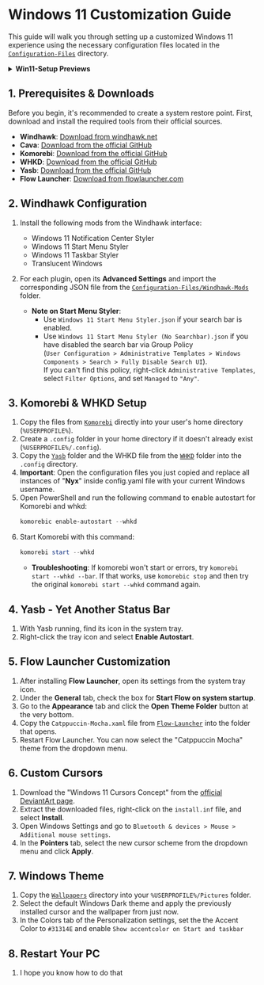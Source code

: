 # Windows 11 Customization Guide

This guide will walk you through setting up a customized Windows 11 experience using the necessary configuration files located in the [`Configuration-Files`](./Configuration-Files) directory.

<details>
  <summary><b>Win11-Setup Previews</b></summary>

  <img src="./Images/Desktop.png" alt="Desktop" style="max-width:420px;">  
  <img src="./Images/Flow.png" alt="Flow" style="max-width:420px;">  
  <img src="./Images/Start-Notifications.png" alt="Start Notifications" style="max-width:420px;">  
  <img src="./Images/Window.png" alt="Window" style="max-width:420px;">  
  <img src="./Images/Windows.png" alt="Windows" style="max-width:420px;">

</details>

## 1. Prerequisites & Downloads

Before you begin, it's recommended to create a system restore point. First, download and install the required tools from their official sources.

*   **Windhawk**: [Download from windhawk.net](https://windhawk.net)
*   **Cava**: [Download from the official GitHub](https://github.com/karlstav/cava)
*   **Komorebi**: [Download from the official GitHub](https://github.com/LGUG2Z/komorebi)
*   **WHKD**: [Download from the official GitHub](https://github.com/LGUG2Z/whkd)
*   **Yasb**: [Download from the official GitHub](https://github.com/amnweb/yasb)
*   **Flow Launcher**: [Download from flowlauncher.com](https://www.flowlauncher.com)

## 2. Windhawk Configuration

1.  Install the following mods from the Windhawk interface:
    *   Windows 11 Notification Center Styler
    *   Windows 11 Start Menu Styler
    *   Windows 11 Taskbar Styler
    *   Translucent Windows
2.  For each plugin, open its **Advanced Settings** and import the corresponding JSON file from the [`Configuration-Files/Windhawk-Mods`](./Configuration-Files/Windhawk-Mods) folder.

    *   **Note on Start Menu Styler**:
        *   Use `Windows 11 Start Menu Styler.json` if your search bar is enabled.
        *   Use `Windows 11 Start Menu Styler (No Searchbar).json` if you have disabled the search bar via Group Policy  
            (`User Configuration > Administrative Templates > Windows Components > Search > Fully Disable Search UI`).  
            If you can't find this policy, right-click `Administrative Templates`, select `Filter Options`, and set `Managed` to `"Any"`.

## 3. Komorebi & WHKD Setup

1.  Copy the files from [`Komorebi`](./Configuration-Files/Komorebi) directly into your user's home directory (`%USERPROFILE%`).
2.  Create a `.config` folder in your home directory if it doesn't already exist (`%USERPROFILE%/.config`).
3.  Copy the [`Yasb`](./Configuration-Files/Yasb) folder and the WHKD file from the [`WHKD`](./Configuration-Files/WHKD) folder into the `.config` directory.
4.  **Important**: Open the configuration files you just copied and replace all instances of "**Nyx**" inside config.yaml file with your current Windows username.
5.  Open PowerShell and run the following command to enable autostart for Komorebi and whkd:
    ```powershell
    komorebic enable-autostart --whkd
    ```
6.  Start Komorebi with this command:
    ```powershell
    komorebi start --whkd
    ```
    *   **Troubleshooting**: If komorebi won't start or errors, try `komorebi start --whkd --bar`. If that works, use `komorebic stop` and then try the original `komorebi start --whkd` command again.

## 4. Yasb - Yet Another Status Bar

1.  With Yasb running, find its icon in the system tray.
2.  Right-click the tray icon and select **Enable Autostart**.

## 5. Flow Launcher Customization

1.  After installing **Flow Launcher**, open its settings from the system tray icon.
2.  Under the **General** tab, check the box for **Start Flow on system startup**.
3.  Go to the **Appearance** tab and click the **Open Theme Folder** button at the very bottom.
4.  Copy the `Catppuccin-Mocha.xaml` file from [`Flow-Launcher`](./Configuration-Files/Flow-Launcher) into the folder that opens.
5.  Restart Flow Launcher. You can now select the "Catppuccin Mocha" theme from the dropdown menu.

## 6. Custom Cursors

1.  Download the "Windows 11 Cursors Concept" from the [official DeviantArt page](https://www.deviantart.com/jepricreations/art/Windows-11-Cursors-Concept-886489356).
2.  Extract the downloaded files, right-click on the `install.inf` file, and select **Install**.
3.  Open Windows Settings and go to `Bluetooth & devices > Mouse > Additional mouse settings`.
4.  In the **Pointers** tab, select the new cursor scheme from the dropdown menu and click **Apply**.

## 7. Windows Theme

1.  Copy the [`Wallpapers`](./Configuration-Files/Wallpapers) directory into your `%USERPROFILE%/Pictures` folder.
2.  Select the default Windows Dark theme and apply the previously installed cursor and the wallpaper from just now.
3. In the Colors tab of the Personalization settings, set the the Accent Color to `#31314E` and enable `Show accentcolor on Start and taskbar`

## 8. Restart Your PC
1.  I hope you know how to do that
